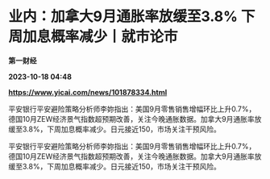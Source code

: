 # 业内：加拿大9月通胀率放缓至3.8% 下周加息概率减少丨就市论市
**第一财经**

**2023-10-18 04:48**

**https://www.yicai.com/news/101878334.html**

平安银行平安避险策略分析师李妳指出：美国9月零售销售增幅环比上升0.7%，德国10月ZEW经济景气指数超预期改善，关注今晚通胀数据。加拿大9月通胀率放缓至3.8%，下周加息概率减少。日元接近150，市场关注干预风险。

平安银行平安避险策略分析师李妳指出：美国9月零售销售增幅环比上升0.7%，德国10月ZEW经济景气指数超预期改善，关注今晚通胀数据。加拿大9月通胀率放缓至3.8%，下周加息概率减少。日元接近150，市场关注干预风险。
